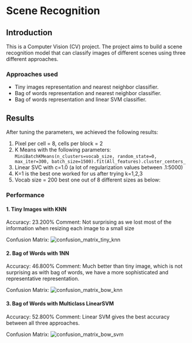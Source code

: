 # Scene Recognition

## Introduction
This is a Computer Vision (CV) project.
The project aims to build a scene recognition model that can classify images of different scenes using three different approaches.

### Approaches used
- Tiny images representation and nearest neighbor classifier.
- Bag of words representation and nearest neighbor classifier.
- Bag of words representation and linear SVM classifier.

## Results

After tuning the parameters, we achieved the following results:

1. Pixel per cell = 8, cells per block = 2
2. K Means with the following parameters:
   `MiniBatchKMeans(n_clusters=vocab_size, random_state=0, max_iter=300, batch_size=1500).fit(All_features).cluster_centers_`
3. Linear SVC with c=1.0 (a lot of regularization values between .1:5000)
4. K=1 is the best one worked for us after trying k=1,2,3
5. Vocab size = 200 best one out of 8 different sizes as below:

### Performance

#### 1. Tiny Images with KNN

Accuracy: 23.200%
Comment: Not surprising as we lost most of the information when resizing each image to a small size

Confusion Matrix:
![confusion_matrix_tiny_knn](code/tiny+knn/confusion_matrix.png)

#### 2. Bag of Words with 1NN

Accuracy: 46.800%
Comment: Much better than tiny image, which is not surprising as with bag of words, we have a more sophisticated and representative representation.

Confusion Matrix:
![confusion_matrix_bow_knn](code/bag+knn/confusion_matrix.png)

#### 3. Bag of Words with Multiclass LinearSVM

Accuracy: 52.800%
Comment: Linear SVM gives the best accuracy between all three approaches.

Confusion Matrix:
![confusion_matrix_bow_svm](code/bag+svm/confusion_matrix.png)

